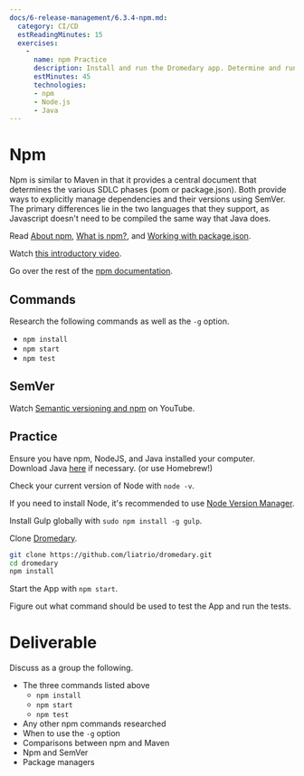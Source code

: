 ```yaml
---
docs/6-release-management/6.3.4-npm.md:
  category: CI/CD
  estReadingMinutes: 15
  exercises:
    -
      name: npm Practice
      description: Install and run the Dromedary app. Determine and run the appropriate command to test the app.
      estMinutes: 45
      technologies:
      - npm
      - Node.js
      - Java
---
```


# Npm

Npm is similar to Maven in that it provides a central document that determines the various SDLC phases (pom or package.json). Both provide ways to explicitly manage dependencies and their versions using SemVer. The primary differences lie in the two languages that they support, as Javascript doesn't need to be compiled the same way that Java does.

Read [About npm](https://www.npmjs.com/about), [What is npm?](https://docs.npmjs.com/getting-started/what-is-npm), and [Working with package.json](https://docs.npmjs.com/getting-started/using-a-package.json).

Watch [this introductory video](https://www.youtube.com/watch?v=x03fjb2VlGY).

Go over the rest of the [npm documentation](https://docs.npmjs.com).

## Commands

Research the following commands as well as the `-g` option.

- `npm install`
- `npm start`
- `npm test`

## SemVer

Watch [Semantic versioning and npm](https://www.youtube.com/watch?v=kK4Meix58R4) on YouTube.

## Practice

Ensure you have npm, NodeJS, and Java installed your computer. Download Java [here](https://java.com/en/download/) if necessary. (or use Homebrew!)

Check your current version of Node with `node -v`.

If you need to install Node, it's recommended to use [Node Version Manager](https://github.com/creationix/nvm/blob/master/README.md).

Install Gulp globally with `sudo npm install -g gulp`.

Clone [Dromedary](https://github.com/liatrio/dromedary.git).

```bash
git clone https://github.com/liatrio/dromedary.git
cd dromedary
npm install
```

Start the App with `npm start`.

Figure out what command should be used to test the App and run the tests.

# Deliverable

Discuss as a group the following.

- The three commands listed above
  - `npm install`
  - `npm start`
  - `npm test`
- Any other npm commands researched
- When to use the `-g` option
- Comparisons between npm and Maven
- Npm and SemVer
- Package managers
